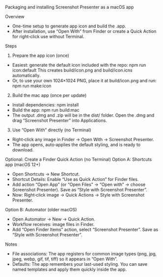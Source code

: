 Packaging and installing Screenshot Presenter as a macOS app

Overview
- One-time setup to generate app icon and build the .app.
- After installation, use “Open With” from Finder or create a Quick Action for right‑click use without Terminal.

Steps
1) Prepare the app icon (once)
- Easiest: generate the default icon included with the repo:
  npm run icon:default
  This creates build/icon.png and build/icon.icns automatically.
- Or, to use your own 1024×1024 PNG, place it at build/icon.png and run:
  npm run make:icon

2) Build the mac app (once per update)
- Install dependencies:
  npm install
- Build the app:
  npm run build:mac
- The output .dmg and .zip will be in the dist/ folder. Open the .dmg and drag “Screenshot Presenter” into Applications.

3) Use “Open With” directly (no Terminal)
- Right‑click any image in Finder → Open With → Screenshot Presenter.
- The app opens, auto‑applies the default styling, and is ready to download.

Optional: Create a Finder Quick Action (no Terminal)
Option A: Shortcuts app (macOS 12+)
- Open Shortcuts → New Shortcut.
- Shortcut Details: Enable “Use as Quick Action” for Finder files.
- Add action “Open App” (or “Open Files” → “Open with” → choose Screenshot Presenter). Save as “Style with Screenshot Presenter”.
- Now: Right‑click image → Quick Actions → Style with Screenshot Presenter.

Option B: Automator (older macOS)
- Open Automator → New → Quick Action.
- Workflow receives: image files in Finder.
- Add “Open Finder Items” action, select “Screenshot Presenter”. Save as “Style with Screenshot Presenter”.

Notes
- File associations: The app registers for common image types (png, jpg, jpeg, webp, gif, tif, tiff) so it appears in “Open With”.
- Defaults: The app remembers your last-used styling. You can save named templates and apply them quickly inside the app.
